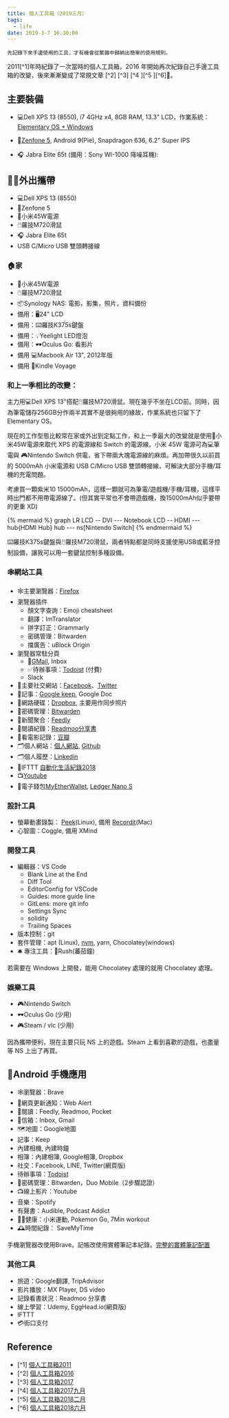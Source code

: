 ```yaml
---
title: 個人工具箱（2019三月）
tags:
  - life
date: 2019-3-7 16:30:00
---
```


`先記錄下來手邊使用的工具，才有機會從繁雜中歸納出簡單的使用規則。`

2011[^1]年時紀錄了一次當時的個人工具箱，2016 年開始再次紀錄自己手邊工具箱的改變，後來漸漸變成了常規文章 [^2] [^3] [^4 ][^5 ][^6]🤹。

## 主要裝備

* :computer:Dell XPS 13 (8550), i7 4GHz x4, 8GB RAM, 13.3" LCD，作業系統：[Elementary OS + Windows](https://blog.gasolin.idv.tw/2019/02/22/elementary_juno/)

* :iphone:[Zenfone 5](https://www.asus.com/tw/Phone/ZenFone-5-ZE620KL/Tech-Specs/), Android 9(Pie), Snapdragon 636, 6.2" Super IPS

* :headphones: Jabra Elite 65t (備用：Sony WI-1000 降噪耳機):


## :walking_man:外出攜帶

* :computer:Dell XPS 13 (8550)
* :iphone:Zenfone 5
* :electric_plug:小米45W電源
* :computer_mouse:羅技M720滑鼠
* :headphones: Jabra Elite 65t
* USB C/Micro USB 雙頭轉接線


### :house:家

* :electric_plug:小米45W電源
* :computer_mouse:羅技M720滑鼠
* :package:Synology NAS: 電影，影集，照片，資料備份
* 備用：:desktop_computer:24" LCD
* 備用：:keyboard:羅技K375s鍵盤
* 備用：:bulb:Yeelight LED燈泡
* 備用：:dark_sunglasses:Oculus Go: 看影片
* 備用 :computer:Macbook Air 13", 2012年版
* 備用 :orange_book:Kindle Voyage

### 和上一季相比的改變：

主力用:computer:Dell XPS 13"搭配:computer_mouse:羅技M720滑鼠。現在幾乎不坐在LCD前。同時，因為筆電儲存256GB分作兩半其實不是很夠用的緣故，作業系統也只留下了 Elementary OS。

現在的工作型態比較常在家或外出到定點工作，和上一季最大的改變就是使用:electric_plug:小米45W電源來取代 XPS 的電源線和 Switch 的電源線。小米 45W 電源可為:computer:筆電與 🎮Nintendo Switch 供電，省下帶兩大塊電源線的麻煩。再加帶很久以前買的 5000mAh 小米電源和 USB C/Micro USB 雙頭轉接線，可解決大部分手機/耳機的充電問題。

考慮買一顆紫米10 15000mAh，這樣一顆就可為筆電/遊戲機/手機/耳機，這樣平時出門都不用帶電源線了。(但其實平常也不會帶遊戲機，換15000mAh似乎要帶的更重 XD)

{% mermaid %}
graph LR
LCD -- DVI --- Notebook
LCD -- HDMI --- hub{HDMI Hub}
hub --- ns[Nintendo Switch]
{% endmermaid %}

:keyboard:羅技K375s鍵盤與:computer_mouse:羅技M720滑鼠，兩者特點都是同時支援使用USB或藍牙控制設備，讓我可以用一套鍵鼠控制多種設備。

### :spider_web:網站工具

* :spider_web:主要瀏覽器：[Firefox](https://www.mozilla.org/en-US/firefox/products/)
* 瀏覽器插件
  - 顏文字查詢：Emoji cheatsheet
  - 翻譯：ImTranslator
  - 拼字訂正：Grammarly
  - 密碼管理：Bitwarden
  - 擋廣告：uBlock Origin
* 瀏覽器常駐分頁
  - :email:[GMail](http://mail.google.com/), Inbox
  - ✅待辦事項：[Todoist](https://todoist.com/) (付費)
  - Slack
* :busts_in_silhouette:主要社交網站：[Facebook](http://www.facebook.com/)、[Twitter](https://twitter.com/gasolin)
* :memo:記事：[Google keep](http://keep.google.com/), Google Doc
* :floppy_disk:網路硬碟：[Dropbox](http://www.dropbox.com/), 主要用作同步照片
* 🔑密碼管理：[Bitwarden](https://www.bitwarden.com/)
* :newspaper:新聞聚合：[Feedly](https://feedly.com/)
* :blue_book:閱讀紀錄：[Readmoo分享書](https://share.readmoo.com/mooer/lifaicqb9/bookshelf/gasolin/read)
* :movie_camera:看電影記錄：[豆瓣](http://www.douban.com/)
* :card_index_dividers:個人網站：[個人網站](http://www.gasolin.idv.tw), [Github](https://github.com/gasolin/blog/)
* :card_index_dividers:個人履歷：[Linkedin](https://www.linkedin.com/in/fredglin/)
* :link:IFTTT [自動化生活紀錄2018](https://blog.gasolin.idv.tw/2018/01/26/personal-automation-in-2018/)
* :tv:[Youtube](https://www.youtube.com/)
* :purse:電子錢包[MyEtherWallet](https://www.myetherwallet.com/), [Ledger Nano S](https://blog.gasolin.idv.tw/2017/12/26/setup_ledger_nano_on_linux/)


### 設計工具

* 螢幕動畫錄製： [Peek](https://github.com/phw/peek)(Linux), 備用 [Recordit](http://www.recordit.co/)(Mac)
* 心智圖：Coggle, 備用 XMind

### 開發工具

* 編輯器：VS Code
  - Blank Line at the End
  - Diff Tool
  - EditorConfig for VSCode
  - Guides: more guide line
  - GitLens: more git info
  - Settings Sync
  - solidity
  - Trailing Spaces
* 版本控制：git
* 套件管理：apt (Linux), [nvm](https://github.com/creationix/nvm), yarn, Chocolatey(windows)
* :bellhop_bell: 專注工具：:tomato:Rush(蕃茄鐘)

若需要在 Windows 上開發，能用 Chocolatey 處理的就用 Chocolatey 處理。

### 娛樂工具

* 🎮Nintendo Switch
* :dark_sunglasses:Oculus Go (少用)
* 🎮Steam / vlc (少用)

因為攜帶便利，現在主要只玩 NS 上的遊戲。Steam 上看到喜歡的遊戲，也盡量等 NS 上出了再買。

## :iphone:Android 手機應用
* :spider_web:瀏覽器：Brave
* :bell:網頁更新通知：Web Alert
* :newspaper:閱讀：Feedly, Readmoo, Pocket
* :email:信箱：Inbox, Gmail
* :world_map:地圖：Google地圖
* 記事：Keep
* 內建相機, 內建時鐘
* 相簿：內建相簿, Google相簿, Dropbox
* 社交：Facebook, LINE, Twitter(網頁版)
* 待辦事項：[Todoist](https://play.google.com/store/apps/details?id=com.todoist)
* :closed_lock_with_key:密碼管理：Bitwarden，Duo Mobile（2步驟認證）
* :tv:線上影片：Youtube
* 音樂：Spotify
* 有聲書：Audible, Podcast Addict
* :walking_man:健康：小米運動, Pokemon Go, 7Min workout
* :mantelpiece_clock:時間紀錄： SaveMyTime

手機瀏覽器改使用Brave。記帳改使用實體筆記本紀錄。[完整的實體筆記配置](https://blog.gasolin.idv.tw/2019/02/23/handbook/)

### 其他工具

* 旅遊：Google翻譯, TripAdvisor
* 影片播放：MX Player, DS video
* 記錄看書狀況：Readmoo 分享書
* 線上學習：Udemy, EggHead.io(網頁版)
* IFTTT
* 💳街口支付

## Reference

* [^1] [個人工具箱2011](https://blog.gasolin.idv.tw/2013/01/02/%E5%80%8B%E4%BA%BA%E5%B7%A5%E5%85%B7%E7%AE%B12011/)
* [^2] [個人工具箱2016](https://blog.gasolin.idv.tw/2016/12/19/tooling-in-2016/)
* [^3] [個人工具箱2017](https://blog.gasolin.idv.tw/2017/02/02/tooling-in-2017/)
* [^4] [個人工具箱2017九月](https://blog.gasolin.idv.tw/2017/02/02/tooling-in-2017-sep/)
* [^5] [個人工具箱2018二月](https://blog.gasolin.idv.tw/2018/01/25/tooling-in-2018-feb/)
* [^6] [個人工具箱2018六月](https://blog.gasolin.idv.tw/2018/05/24/tooling-in-2018-jun/)

